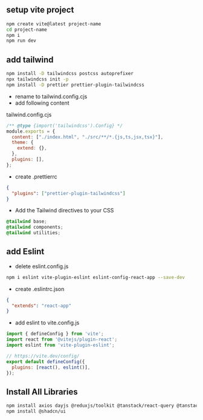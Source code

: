 ## setup vite project

```sh
npm create vite@latest project-name
cd project-name
npm i
npm run dev
```

## add tailwind

```sh
npm install -D tailwindcss postcss autoprefixer
npx tailwindcss init -p
npm install -D prettier prettier-plugin-tailwindcss
```

- rename to tailwind.config.cjs
- add following content

tailwind.config.cjs

```js
/** @type {import('tailwindcss').Config} */
module.exports = {
  content: ["./index.html", "./src/**/*.{js,ts,jsx,tsx}"],
  theme: {
    extend: {},
  },
  plugins: [],
};
```

- create .prettierrc

```json
{
  "plugins": ["prettier-plugin-tailwindcss"]
}
```

- Add the Tailwind directives to your CSS

```css
@tailwind base;
@tailwind components;
@tailwind utilities;
```

## add Eslint

- delete eslint.config.js

```sh
npm i eslint vite-plugin-eslint eslint-config-react-app --save-dev
```

- create .eslintrc.json

```json
{
  "extends": "react-app"
}
```

- add eslint to vite.config.js

```js
import { defineConfig } from 'vite';
import react from '@vitejs/plugin-react';
import eslint from 'vite-plugin-eslint';

// https://vite.dev/config/
export default defineConfig({
  plugins: [react(), eslint()],
});
```

## Install All Libraries

```sh
npm install axios dayjs @reduxjs/toolkit @tanstack/react-query @tanstack/react-query-devtools react-icons react-redux react-router-dom react-toastify
npm install @shadcn/ui
```

